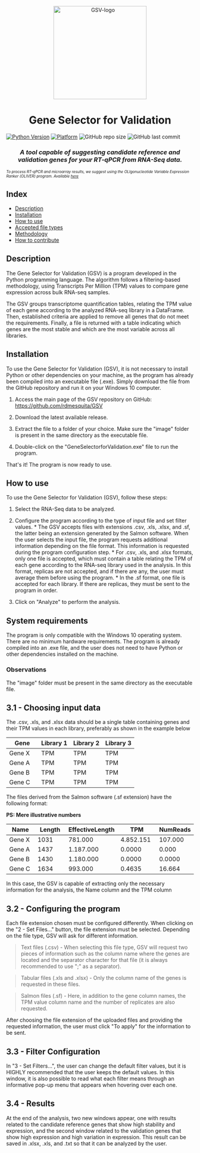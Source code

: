 <p align = "center">
<img width="250" src="https://github.com/marciow0205/GeneSelectorForValidation/blob/087abbb4b8dd3f2f4a9e1a4f82f21fab2c4e133e/image/logo2.png" alt="GSV-logo"/></p>
<h1 align="center">Gene Selector for Validation</h1>
<!-- Badges -->

[![Python Version](https://img.shields.io/badge/Python-3.6%2B-blue)](https://www.python.org/downloads/)
[![Platform](https://img.shields.io/badge/Platform-Windows%2010-blue)](https://www.microsoft.com/en-us/windows/windows-10-features)
<img alt="GitHub repo size" src="https://img.shields.io/github/repo-size/marciow0205/TCC">
<img alt="GitHub last commit" src="https://img.shields.io/github/last-commit/marciow0205/TCC">
<h3 align="center"><i>A tool capable of suggesting candidate reference and validation genes for your RT-qPCR from RNA-Seq data.</i></h3>
<h7><i style="font-size: 10px;">To process RT-qPCR and microarray results, we suggest using the OLIgonucleotide Variable Expression Ranker (OLIVER) program. Available <a href="http://pubmed.ncbi.nlm.nih.gov/25763136/">here</a></i></h7>


## Index

- [Description](#description)
- [Installation](#installation)
- [How to use](#how-to-use)
- [Accepted file types](#accepted-files-types)
- [Methodology](#methodology)
- [How to contribute](#how-to-contribute)

## Description
The Gene Selector for Validation (GSV) is a program developed in the Python programming language. The algorithm follows a filtering-based methodology, using Transcripts Per Million (TPM) values to compare gene expression across bulk RNA-seq samples.

The GSV groups transcriptome quantification tables, relating the TPM value of each gene according to the analyzed RNA-seq library in a DataFrame. Then, established criteria are applied to remove all genes that do not meet the requirements. Finally, a file is returned with a table indicating which genes are the most stable and which are the most variable across all libraries.

## Installation

To use the Gene Selector for Validation (GSV), it is not necessary to install Python or other dependencies on your machine, as the program has already been compiled into an executable file (.exe). Simply download the file from the GitHub repository and run it on your Windows 10 computer.

  1. Access the main page of the GSV repository on GitHub: https://github.com/rdmesquita/GSV

  2. Download the latest available release.

  3. Extract the file to a folder of your choice. Make sure the "image" folder is present in the same directory as the executable file.

  4. Double-click on the "GeneSelectorforValidation.exe" file to run the program.

That's it! The program is now ready to use.

## How to use
To use the Gene Selector for Validation (GSV), follow these steps:

  1. Select the RNA-Seq data to be analyzed.
  
  2. Configure the program according to the type of input file and set filter values.
    * The GSV accepts files with extensions .csv, .xls, .xlsx, and .sf, the latter being an extension generated by the Salmon software. When the user selects the input file, the program requests additional information depending on the file format. This information is requested during the program configuration step.
    * For .csv, .xls, and .xlsx formats, only one file is accepted, which must contain a table relating the TPM of each gene according to the RNA-seq library used in the analysis. In this format, replicas are not accepted, and if there are any, the user must average them before using the program.
    * In the .sf format, one file is accepted for each library. If there are replicas, they must be sent to the program in order.
    
  3. Click on "Analyze" to perform the analysis.

## System requirements
The program is only compatible with the Windows 10 operating system. There are no minimum hardware requirements. The program is already compiled into an .exe file, and the user does not need to have Python or other dependencies installed on the machine.

### Observations
The "image" folder must be present in the same directory as the executable file.

  
## 3.1 - Choosing input data
  The .csv, .xls, and .xlsx data should be a single table containing genes and their TPM values in each library, preferably as shown in the example below
  <table align = "center">
    <thead>
        <th style="width: 25%;">
            Gene
        </th>
        <th style="width: 25%;">
            Library 1
        </th>
        <th style="width: 25%;">
            Library 2
        </th>
        <th style="width: 25%;">
           Library 3
        </th>
    </thead>
    <tbody>
        <tr>
            <td>
                Gene X
            </td>
            <td>
                TPM
            </td>
            <td>
                TPM
            </td>
            <td>
                TPM
            </td>
        </tr>
        <tr>
            <td>
                 Gene A
            </td>
            <td>
                TPM
            </td>
            <td>
                TPM
            </td>
            <td>
                TPM
            </td>
        </tr>
        <tr>
            <td>
                  Gene B
            </td>
            <td>
                TPM
            </td>
            <td>
                TPM
            </td>
            <td>
                TPM
            </td>
        </tr>
        <tr>
            <td>
                Gene C
            </td>
            <td>
                TPM
            </td>
            <td>
                TPM
            </td>
            <td>
                TPM
            </td>
        </tr>
    </tbody>
</table>


The files derived from the Salmon software (.sf extension) have the following format:

<b>PS: Mere illustrative numbers</b>

<table align = "center">
    <thead>
        <th style="width: 25%;">
            Name
        </th>
        <th style="width: 25%;">
            Length
        </th>
        <th style="width: 25%;">
            EffectiveLength
        </th>
        <th style="width: 25%;">
            TPM
        </th>
        <th style="width: 25%;">
            NumReads
        </th>
    </thead>
    <tbody>
        <tr>
            <td>
                Gene X
            </td>
            <td>
                1031
            </td>
            <td>
                781.000
            </td>
            <td>
                4.852.151
            </td>
            <td>
                107.000
            </td>
        </tr>
        <tr>
            <td>
                 Gene A
            </td>
            <td>
                1437
            </td>
            <td>
                1.187.000
            </td>
            <td>
                0.0000
            </td>
            <td>
                0.000
            </td>
        </tr>
        <tr>
            <td>
                  Gene B
            </td>
            <td>
                1430
            </td>
            <td>
                1.180.000
            </td>
            <td>
                0.0000
            </td>
            <td>
                0.0000
            </td>
        </tr>
        <tr>
            <td>
                Gene C
            </td>
            <td>
                1634
            </td>
            <td>
                993.000
            </td>
            <td>
                0.4635
            </td>
            <td>
                16.664
            </td>
        </tr>
    </tbody>
</table>

In this case, the GSV is capable of extracting only the necessary information for the analysis, the Name column and the TPM column

## 3.2 - Configuring the program

Each file extension chosen must be configured differently. When clicking on the "2 - Set Files..." button, the file extension must be selected. Depending on the file type, GSV will ask for different information.

> Text files (.csv) - 
  When selecting this file type, GSV will request two pieces of information such as the column name where the genes are located and the separator character for that file (it is always recommended to use ";" as a separator).

> Tabular files (.xls and .xlsx) - 
  Only the column name of the genes is requested in these files.

> Salmon files (.sf) - 
  Here, in addition to the gene column names, the TPM value column name and the number of replicates are also requested.

After choosing the file extension of the uploaded files and providing the requested information, the user must click "To apply" for the information to be sent.
  
## 3.3 - Filter Configuration
  In "3 - Set Filters...", the user can change the default filter values, but it is HIGHLY recommended that the user keeps the default values. In this window, it is also possible to read what each filter means through an informative pop-up menu that appears when hovering over each one.
  
## 3.4 - Results
  At the end of the analysis, two new windows appear, one with results related to the candidate reference genes that show high stability and expression, and the second window related to the validation genes that show high expression and high variation in expression.
This result can be saved in .xlsx, .xls, and .txt so that it can be analyzed by the user.
